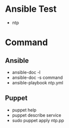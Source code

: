 # Ansible Test
 - ntp

# Command

## Ansible
- ansible-doc -l
- ansible-doc -s command
- ansible-playbook ntp.yml

## Puppet
- puppet help
- puppet describe service
- sudo puppet apply ntp.pp
